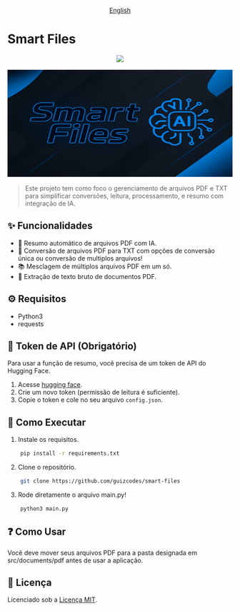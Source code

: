 <p align="center"><a href="README.en-US.md">English</a></p>

# Smart Files

<p align="center">
  <img src="https://img.shields.io/badge/Python-3776AB?style=for-the-badge&logo=python&logoColor=white" /> </p>
  
<img src="banner.png" width="100%" height="240px" />

> Este projeto tem como foco o gerenciamento de arquivos PDF e TXT para simplificar conversões, leitura, processamento, e resumo com integração de IA.

## ✨ Funcionalidades

- 🤖 Resumo automático de arquivos PDF com IA.
- 📖 Conversão de arquivos PDF para TXT com opções de conversão única ou conversão de multiplos arquivos!
- 📚 Mesclagem de múltiplos arquivos PDF em um só.
- 📄 Extração de texto bruto de documentos PDF.

## ⚙️ Requisitos

- Python3  
- requests

## 🔐 Token de API (Obrigatório)

Para usar a função de resumo, você precisa de um token de API do Hugging Face.

1. Acesse [hugging face](https://huggingface.co/settings/tokens).  
2. Crie um novo token (permissão de leitura é suficiente).  
3. Copie o token e cole no seu arquivo `config.json`.

## 🚀 Como Executar

1. Instale os requisitos.
``` bash
    pip install -r requirements.txt
```
2. Clone o repositório.
``` bash
    git clone https://github.com/guizcodes/smart-files
```
3. Rode diretamente o arquivo main.py!
``` bash
    python3 main.py 
```

## ❓ Como Usar

Você deve mover seus arquivos PDF para a pasta designada em src/documents/pdf antes de usar a aplicação.

## 📝 Licença

Licenciado sob a [Licença MIT](LICENSE).